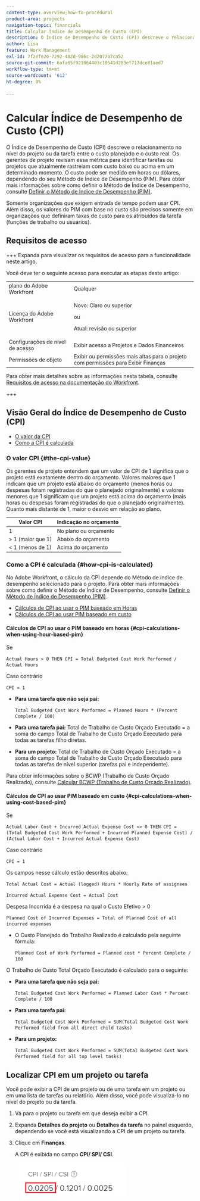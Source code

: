 ```yaml
---
content-type: overview;how-to-procedural
product-area: projects
navigation-topic: financials
title: Calcular Índice de Desempenho de Custo (CPI)
description: O Índice de Desempenho de Custo (CPI) descreve o relacionamento no nível do projeto ou da tarefa entre o custo planejado e o custo real. Os gerentes de projeto revisam essa métrica para identificar tarefas ou projetos que atualmente rastreiam com custo baixo ou acima em um determinado momento.
author: Lisa
feature: Work Management
exl-id: 7f2efe26-7292-482d-986c-2d2077a7ca52
source-git-commit: 6afa65f921864403c10541d283ef717dce81aed7
workflow-type: tm+mt
source-wordcount: '612'
ht-degree: 0%

---
```


# Calcular Índice de Desempenho de Custo (CPI)

<!--
<p data-mc-conditions="QuicksilverOrClassic.Draft mode">(NOTE: Linked to the product. Do not change link.)</p>
-->

O Índice de Desempenho de Custo (CPI) descreve o relacionamento no nível do projeto ou da tarefa entre o custo planejado e o custo real. Os gerentes de projeto revisam essa métrica para identificar tarefas ou projetos que atualmente rastreiam com custo baixo ou acima em um determinado momento. O custo pode ser medido em horas ou dólares, dependendo do seu Método de Índice de Desempenho (PIM). Para obter mais informações sobre como definir o Método de Índice de Desempenho, consulte [Definir o Método de Índice de Desempenho (PIM)](../../../manage-work/projects/project-finances/set-pim.md).

Somente organizações que exigem entrada de tempo podem usar CPI. Além disso, os valores do PIM com base no custo são precisos somente em organizações que definiram taxas de custo para os atribuídos da tarefa (funções de trabalho ou usuários).

## Requisitos de acesso

+++ Expanda para visualizar os requisitos de acesso para a funcionalidade neste artigo.

Você deve ter o seguinte acesso para executar as etapas deste artigo:

<table style="table-layout:auto"> 
 <col> 
 <col> 
 <tbody> 
  <tr> 
   <td role="rowheader">plano do Adobe Workfront</td> 
   <td>Qualquer</td> 
  </tr> 
  <tr> 
   <td role="rowheader">Licença do Adobe Workfront</td> 
   <td>
   <p>Novo: Claro ou superior</p>
   <p>ou</p>
   <p>Atual: revisão ou superior</p></td>  
  </tr> 
  <tr> 
   <td role="rowheader">Configurações de nível de acesso</td> 
   <td>Exibir acesso a Projetos e Dados Financeiros</td> 
  </tr> 
  <tr> 
   <td role="rowheader">Permissões de objeto</td> 
   <td>Exibir ou permissões mais altas para o projeto com permissões para Exibir Finanças</td> 
  </tr> 
 </tbody> 
</table>

Para obter mais detalhes sobre as informações nesta tabela, consulte [Requisitos de acesso na documentação do Workfront](/help/quicksilver/administration-and-setup/add-users/access-levels-and-object-permissions/access-level-requirements-in-documentation.md).

+++

## Visão Geral do Índice de Desempenho de Custo (CPI)

* [O valor da CPI](#the-cpi-value)
* [Como a CPI é calculada](#how-cpi-is-calculated)

### O valor CPI {#the-cpi-value}

Os gerentes de projeto entendem que um valor de CPI de 1 significa que o projeto está exatamente dentro do orçamento. Valores maiores que 1 indicam que um projeto está abaixo do orçamento (menos horas ou despesas foram registradas do que o planejado originalmente) e valores menores que 1 significam que um projeto está acima do orçamento (mais horas ou despesas foram registradas do que o planejado originalmente). Quanto mais distante de 1, maior o desvio em relação ao plano.

| **Valor CPI** | **Indicação no orçamento** |
|---|---|
| 1 | No plano ou orçamento |
| > 1 (maior que 1) | Abaixo do orçamento |
| &lt; 1 (menos de 1) | Acima do orçamento |


### Como a CPI é calculada {#how-cpi-is-calculated}

No Adobe Workfront, o cálculo da CPI depende do Método de índice de desempenho selecionado para o projeto. Para obter mais informações sobre como definir o Método de Índice de Desempenho, consulte [Definir o Método de Índice de Desempenho (PIM)](../../../manage-work/projects/project-finances/set-pim.md).

* [Cálculos de CPI ao usar o PIM baseado em Horas](#cpi-calculations-when-using-hour-based-pim)
* [Cálculos de CPI ao usar PIM baseado em custo](#cpi-calculations-when-using-cost-based-pim)

#### Cálculos de CPI ao usar o PIM baseado em horas {#cpi-calculations-when-using-hour-based-pim}

Se

```
Actual Hours > 0 THEN CPI = Total Budgeted Cost Work Performed / Actual Hours
```

Caso contrário

```
CPI = 1
```

* **Para uma tarefa que não seja pai:**

  ```
  Total Budgeted Cost Work Performed = Planned Hours * (Percent Complete / 100)
  ```

* **Para uma tarefa pai:**
Total de Trabalho de Custo Orçado Executado = a soma do campo Total de Trabalho de Custo Orçado Executado para todas as tarefas filho diretas.

* **Para um projeto:**
Total de Trabalho de Custo Orçado Executado = a soma do campo Total de Trabalho de Custo Orçado Executado para todas as tarefas de nível superior (tarefas pai e independente).

Para obter informações sobre o BCWP (Trabalho de Custo Orçado Realizado), consulte [Calcular BCWP (Trabalho de Custo Orçado Realizado)](../../../manage-work/projects/project-finances/calculate-bcwp.md).

#### Cálculos de CPI ao usar PIM baseado em custo {#cpi-calculations-when-using-cost-based-pim}

<!--
<p data-mc-conditions="QuicksilverOrClassic.Draft mode"><code>CPI = (Planned Cost of Work Performed + Planned Cost of Incurred Expenses) / (Total Actual Cost + Actual Cost of Incurred Expenses) </code> </p>
-->

<!--
<p data-mc-conditions="QuicksilverOrClassic.Draft mode"><code>NOTE: this used to be here before - above - but Anna sent me the one below. I kept the other one, although she is still researching its validity - see this issue: https://hub.workfront.com/issue/5fc7b1cf00012aeebf9e822db8ea2513/overview)</code> </p>
-->

Se

```
Actual Labor Cost + Incurred Actual Expense Cost <> 0 THEN CPI = (Total Budgeted Cost Work Performed + Incurred Planned Expense Cost) / (Actual Labor Cost + Incurred Actual Expense Cost)
```



Caso contrário

```
CPI = 1
```

<!--
<p data-mc-conditions="QuicksilverOrClassic.Draft mode"><code>(NOTE: above: this used to say: CPI = CPI Labor, but Anna had me fix it on July 21, 2021)</code> </p>
-->

Os campos nesse cálculo estão descritos abaixo:

```
Total Actual Cost = Actual (logged) Hours * Hourly Rate of assignees
```

```
Incurred Actual Expense Cost = Actual Cost
```

Despesa Incorrida é a despesa na qual o Custo Efetivo > 0

```
Planned Cost of Incurred Expenses = Total of Planned Cost of all incurred expenses
```



<!--
  <p data-mc-conditions="QuicksilverOrClassic.Draft mode">(NOTE: Old calculation - taken out by Lilit and replaced below: Planned Cost of Work Performed= (planned labor cost) * (percent complete) / 100 where planned labor cost is the planned hours allocated to assignees * their rates.)</p>
  -->

* O Custo Planejado do Trabalho Realizado é calculado pela seguinte fórmula:

  ```
  Planned Cost of Work Performed = Planned cost * Percent Complete / 100
  ```

O Trabalho de Custo Total Orçado Executado é calculado para o seguinte:

* **Para uma tarefa que não seja pai:**

  ```
  Total Budgeted Cost Work Performed = Planned Labor Cost * Percent Complete / 100
  ```

* **Para uma tarefa pai:**

  ```
  Total Budgeted Cost Work Performed = SUM(Total Budgeted Cost Work Performed field from all direct child tasks)
  ```

* **Para um projeto:**

  ```
  Total Budgeted Cost Work Performed = SUM(Total Budgeted Cost Work Performed field for all top level tasks)
  ```



## Localizar CPI em um projeto ou tarefa

Você pode exibir a CPI de um projeto ou de uma tarefa em um projeto ou em uma lista de tarefas ou relatório. Além disso, você pode visualizá-lo no nível do projeto ou da tarefa.

1. Vá para o projeto ou tarefa em que deseja exibir a CPI.
1. Expanda **Detalhes do projeto** ou **Detalhes da tarefa** no painel esquerdo, dependendo se você está visualizando a CPI de um projeto ou tarefa.

1. Clique em **Finanças**.

   A CPI é exibida no campo **CPI/ SPI/ CSI**.

   ![](assets/cpi-on-project-nwe.png)
